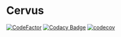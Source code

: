 # Cervus
[![CodeFactor](https://www.codefactor.io/repository/github/hypestudios/cervus/badge)](https://www.codefactor.io/repository/github/hypestudios/cervus)
[![Codacy Badge](https://api.codacy.com/project/badge/Grade/72325f8682b140aca28b27821e0b2502)](https://www.codacy.com/app/RubenMateus/Cervus?utm_source=github.com&amp;utm_medium=referral&amp;utm_content=HypeStudios/Cervus&amp;utm_campaign=Badge_Grade)
[![codecov](https://codecov.io/gh/HypeStudios/Cervus/branch/master/graph/badge.svg)](https://codecov.io/gh/HypeStudios/Cervus)
